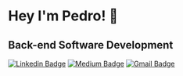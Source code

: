 # Hey I'm Pedro! 👋
## Back-end Software Development 

[![Linkedin Badge](https://img.shields.io/badge/-Pedro-blue?style=flat&logo=Linkedin&logoColor=white&link=https://www.linkedin.com/in/pedro-cruz-081430113/)](https://www.linkedin.com/in/pedro-cruz-081430113/)
[![Medium Badge](https://img.shields.io/badge/-@pedrovictorcruz-000000?style=flat&labelColor=000000&logo=Medium&link=https://medium.com/@pedrovictorcruz)](https://medium.com/@pedrovictorcruz)
[![Gmail Badge](https://img.shields.io/badge/-Gmail-c14438?style=flat&logo=Gmail&logoColor=white&link=mailto:pedrovictor.lage@gmail.com)](mailto:pedrovictor.lage@gmail.com)

